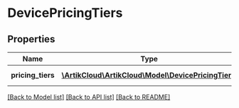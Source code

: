 # DevicePricingTiers

## Properties
Name | Type | Description | Notes
------------ | ------------- | ------------- | -------------
**pricing_tiers** | [**\ArtikCloud\ArtikCloud\Model\DevicePricingTier[]**](DevicePricingTier.md) | Pricing Tiers list | [optional] 

[[Back to Model list]](../README.md#documentation-for-models) [[Back to API list]](../README.md#documentation-for-api-endpoints) [[Back to README]](../README.md)


